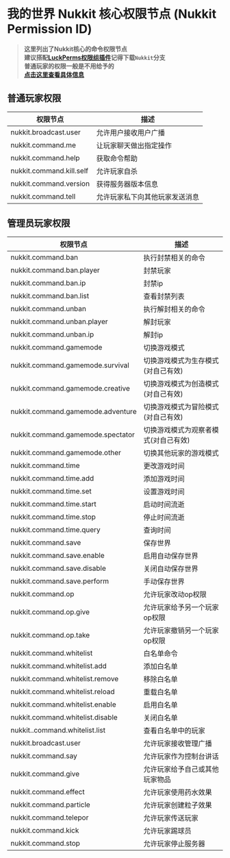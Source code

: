 # 我的世界 Nukkit 核心权限节点 (Nukkit Permission ID)
> **这里列出了Nukkit核心的命令权限节点**  
> **建议搭配[LuckPerms权限组插件](https://github.com/LuckPerms/LuckPerms)记得下载`Nukkit`分支**  
> **普通玩家的权限一般是不用给予的**  
> **[点击这里查看具体信息](https://github.com/CloudburstMC/Nukkit/blob/master/src/main/java/cn/nukkit/permission/DefaultPermissions.java)**  
## 普通玩家权限
|权限节点|描述|
|-|-|
|nukkit.broadcast.user|允许用户接收用户广播|
|nukkit.command.me|让玩家聊天做出指定操作|
|nukkit.command.help|获取命令帮助|
|nukkit.command.kill.self|允许玩家自杀|
|nukkit.command.version|获得服务器版本信息|
|nukkit.command.tell|允许玩家私下向其他玩家发送消息|
## 管理员玩家权限
|权限节点|描述|
|-|-|
|nukkit.command.ban|执行封禁相关的命令|
|nukkit.command.ban.player|封禁玩家|
|nukkit.command.ban.ip|封禁ip|
|nukkit.command.ban.list|查看封禁列表|
|nukkit.command.unban|执行解封相关的命令|
|nukkit.command.unban.player|解封玩家|
|nukkit.command.unban.ip|解封ip|
|nukkit.command.gamemode|切换游戏模式|
|nukkit.command.gamemode.survival|切换游戏模式为生存模式(对自己有效)|
|nukkit.command.gamemode.creative|切换游戏模式为创造模式(对自己有效)|
|nukkit.command.gamemode.adventure|切换游戏模式为冒险模式(对自己有效)|
|nukkit.command.gamemode.spectator|切换游戏模式为观察者模式(对自己有效)|
|nukkit.command.gamemode.other|切换其他玩家的游戏模式|
|nukkit.command.time|更改游戏时间|
|nukkit.command.time.add|添加游戏时间|
|nukkit.command.time.set|设置游戏时间|
|nukkit.command.time.start|启动时间流逝|
|nukkit.command.time.stop|停止时间流逝|
|nukkit.command.time.query|查询时间|
|nukkit.command.save|保存世界|
|nukkit.command.save.enable|启用自动保存世界|
|nukkit.command.save.disable|关闭自动保存世界|
|nukkit.command.save.perform|手动保存世界|
|nukkit.command.op|允许玩家改动op权限|
|nukkit.command.op.give|允许玩家给予另一个玩家op权限|
|nukkit.command.op.take|允许玩家撤销另一个玩家op权限|
|nukkit.command.whitelist|白名单命令|
|nukkit.command.whitelist.add|添加白名单|
|nukkit.command.whitelist.remove|移除白名单|
|nukkit.command.whitelist.reload|重载白名单|
|nukkit.command.whitelist.enable|启用白名单|
|nukkit.command.whitelist.disable|关闭白名单|
|nukkit..command.whitelist.list|查看白名单中的玩家|
|nukkit.broadcast.user|允许玩家接收管理广播|
|nukkit.command.say|允许玩家作为控制台讲话|
|nukkit.command.give|允许玩家给予自己或其他玩家物品|
|nukkit.command.effect|允许玩家使用药水效果|
|nukkit.command.particle|允许玩家创建粒子效果|
|nukkit.command.telepor|允许玩家传送玩家|
|nukkit.command.kick|允许玩家踢球员|
|nukkit.command.stop|允许玩家停止服务器|